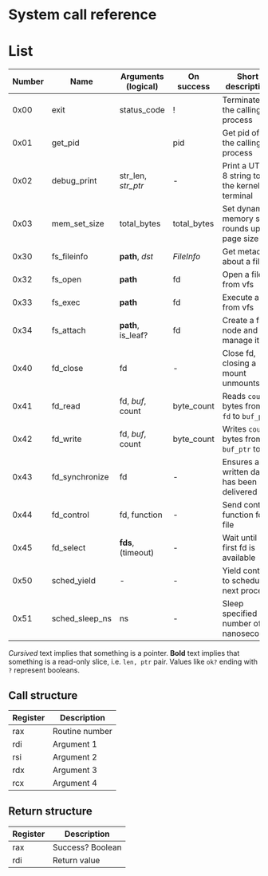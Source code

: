 System call reference
=====================

# List

Number | Name           | Arguments (logical)   | On success  | Short description
-------|----------------|-----------------------|-------------|-------------------
0x00   | exit           | status_code           | !           | Terminate the calling process
0x01   | get_pid        |                       | pid         | Get pid of the calling process
0x02   | debug_print    | str_len, *str_ptr*    | -           | Print a UTF-8 string to the kernel terminal
0x03   | mem_set_size   | total_bytes           | total_bytes | Set dynamic memory size, rounds up to page size
0x30   | fs_fileinfo    | **path**, *dst*       | *FileInfo*  | Get metadata about a file
0x32   | fs_open        | **path**              | fd          | Open a file from vfs
0x33   | fs_exec        | **path**              | fd          | Execute a file from vfs
0x34   | fs_attach      | **path**, is_leaf?    | fd          | Create a fs node and manage it
0x40   | fd_close       | fd                    | -           | Close fd, closing a mount unmounts
0x41   | fd_read        | fd, *buf*, count      | byte_count  | Reads `count` bytes from `fd` to `buf_ptr`
0x42   | fd_write       | fd, *buf*, count      | byte_count  | Writes `count` bytes from `buf_ptr` to `fd`
0x43   | fd_synchronize | fd                    | -           | Ensures all written data has been delivered
0x44   | fd_control     | fd, function          | -           | Send control function for a file
0x45   | fd_select      | **fds**, (timeout)    | -           | Wait until first fd is available
0x50   | sched_yield    | -                     | -           | Yield control to schedule next process
0x51   | sched_sleep_ns | ns                    | -           | Sleep specified number of nanoseconds

*Cursived* text implies that something is a pointer.
**Bold** text implies that something is a read-only slice, i.e. `len, ptr` pair.
Values like `ok?` ending with `?` represent booleans.

## Call structure

Register | Description
---------|-------------
rax      | Routine number
rdi      | Argument 1
rsi      | Argument 2
rdx      | Argument 3
rcx      | Argument 4

## Return structure

Register | Description
---------|-------------
rax      | Success? Boolean
rdi      | Return value
